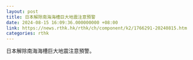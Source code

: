 ```yaml
---
layout: post
title: 日本解除南海海槽巨大地震注意預警
date: 2024-08-15 16:09:36.000000000 +08:00
link: https://news.rthk.hk/rthk/ch/component/k2/1766291-20240815.htm
categories: rthk
---
```


日本解除南海海槽巨大地震注意預警。
